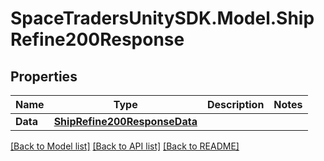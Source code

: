 # SpaceTradersUnitySDK.Model.ShipRefine200Response

## Properties

Name | Type | Description | Notes
------------ | ------------- | ------------- | -------------
**Data** | [**ShipRefine200ResponseData**](ShipRefine200ResponseData.md) |  | 

[[Back to Model list]](../README.md#documentation-for-models) [[Back to API list]](../README.md#documentation-for-api-endpoints) [[Back to README]](../README.md)

